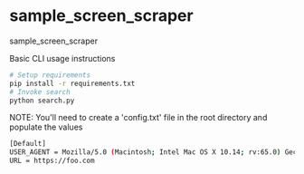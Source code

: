 # sample_screen_scraper
sample_screen_scraper

Basic CLI usage instructions
```bash
# Setup requirements
pip install -r requirements.txt
# Invoke search
python search.py
```

NOTE: You'll need to create a 'config.txt' file in the root directory and populate the values
```bash
[Default]
USER_AGENT = Mozilla/5.0 (Macintosh; Intel Mac OS X 10.14; rv:65.0) Gecko/20100101 Firefox/65.0
URL = https://foo.com
```